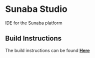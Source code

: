 # Sunaba Studio

IDE for the Sunaba platform

## Build Instructions

The build instructions can be found **[Here](https://docs.sunaba.gg/contributing/compile-player/)**